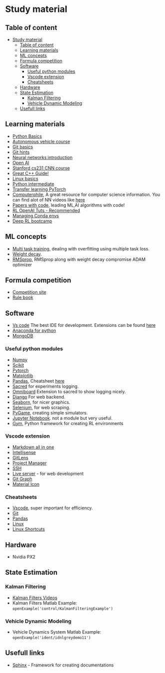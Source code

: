 # Study material

## Table of content

- [Study material](#study-material)
  - [Table of content](#table-of-content)
  - [Learning materials](#learning-materials)
  - [ML concepts](#ml-concepts)
  - [Formula competition](#formula-competition)
  - [Software](#software)
    - [Useful python modules](#useful-python-modules)
    - [Vscode extension](#vscode-extension)
    - [Cheatsheets](#cheatsheets)
  - [Hardware](#hardware)
  - [State Estimation](#state-estimation)
    - [Kalman Filtering](#kalman-filtering)
    - [Vehicle Dynamic Modeling](#vehicle-dynamic-modeling)
  - [Usefull links](#usefull-links)

## Learning materials

- [Python Basics](https://www.kaggle.com/learn/python)
- [Autonomous vehicle course](https://www.coursera.org/specializations/self-driving-cars) 
- [Git basics](https://git-scm.com/book/en/v1/Getting-Started-Git-Basics)
- [Git hints](https://rogerdudler.github.io/git-guide/)
- [Neural networks introduction](https://www.youtube.com/watch?v=aircAruvnKk&list=PLZHQObOWTQDNU6R1_67000Dx_ZCJB-3pi)
- [Open AI](https://openai.com/)
- [Stanford cs231 CNN course](https://www.youtube.com/watch?v=vT1JzLTH4G4&list=PL3FW7Lu3i5JvHM8ljYj-zLfQRF3EO8sYv&index=1)
- [Great C++ Guide!](https://www.youtube.com/watch?v=18c3MTX0PK0&list=PLlrATfBNZ98dudnM48yfGUldqGD0S4FFb)
- [Linux basics](https://maker.pro/linux/tutorial/basic-linux-commands-for-beginners)
- [Python intermediate](https://book.pythontips.com/en/latest/)
- [Transfer learning PyTorch](https://pytorch.org/tutorials/beginner/transfer_learning_tutorial.html)
- [Computerphile](https://www.youtube.com/channel/UC9-y-6csu5WGm29I7JiwpnA), A great resource for computer science information. You can find alot of NN videos like [here](https://www.youtube.com/watch?v=tlS5Y2vm02c&list=PLzH6n4zXuckquVnQ0KlMDxyT5YE-sA8Ps)
- [Papers with code](https://paperswithcode.com/), leading ML,AI algorithms with code!
- [RL OpenAI Tuts - Recommended](https://spinningup.openai.com/en/latest/)
- [Managing Conda envs](https://www.freecodecamp.org/news/why-you-need-python-environments-and-how-to-manage-them-with-conda-85f155f4353c/)
- [Deep RL bootcamp](https://sites.google.com/view/deep-rl-bootcamp/lectures)

## ML concepts

- [Multi task training](https://ruder.io/multi-task/), dealing with overfitting using multiple task loss.
- [Weight decay](https://becominghuman.ai/this-thing-called-weight-decay-a7cd4bcfccab).
- [RMSprop](https://towardsdatascience.com/understanding-rmsprop-faster-neural-network-learning-62e116fcf29a), RMSprop along with weight decay compromise ADAM optimizer

## Formula competition

- [Competition site](https://www.formulastudent.de/fsg/)
- [Rule book](FS-Rules_2020_V1.0.pdf)

## Software

- [Vs code](https://code.visualstudio.com/) The best IDE for development. Extensions can be found [here](##Vscode-extension)
- [Anaconda for python](https://www.anaconda.com/)
- [MongoDB](https://www.mongodb.com/)

### Useful python modules

- [Numpy](https://numpy.org/)
- [Scikit](https://scikit-learn.org/stable/)
- [Pytorch](https://pytorch.org/)
- [Matplotlib](https://matplotlib.org/)
- [Pandas](https://pandas.pydata.org/), Cheatsheet [here](#cheatsheets)
- [Sacred](https://github.com/IDSIA/sacred) for experiments logging.
- [Omniboard](https://github.com/vivekratnavel/omniboard) Extension to sacred to show logging nicely.
- [Django](https://www.djangoproject.com/) For web backend.
- [Seaborn](https://seaborn.pydata.org/), for nicer graphics.
- [Selenium](https://selenium-python.readthedocs.io), for web scraping.
- [PyGame](http://www.pygame.org/news.html), creating simple simulators.
- [Jupyter Notebook](https://jupyter.org/). not a module but very useful.
- [Gym](http://gym.openai.com/docs/), Python framework for creating RL environments

### Vscode extension

- [Markdown all in one](https://marketplace.visualstudio.com/items?itemName=yzhang.markdown-all-in-one)
- [Intellisense](https://marketplace.visualstudio.com/items?itemName=VisualStudioExptTeam.vscodeintellicode)
- [GitLens](https://marketplace.visualstudio.com/items?itemName=eamodio.gitlens)
- [Project Manager](https://marketplace.visualstudio.com/items?itemName=alefragnani.project-manager)
- [SSH](https://marketplace.visualstudio.com/items?itemName=ms-vscode-remote.remote-ssh)
- [Live server](https://marketplace.visualstudio.com/items?itemName=ritwickdey.LiveServer) - for web development
- [Git Graph](https://marketplace.visualstudio.com/items?itemName=mhutchie.git-graph)
- [Material Icon](https://marketplace.visualstudio.com/items?itemName=PKief.material-icon-theme)

### Cheatsheets

- [Vscode](https://code.visualstudio.com/shortcuts/keyboard-shortcuts-windows.pdf), super important for efficiency.
- [Git](atlassian-git-cheatsheet.pdf)
- [Pandas](https://pandas.pydata.org/Pandas_Cheat_Sheet.pdf)
- [Linux](https://www.linuxtrainingacademy.com/linux-commands-cheat-sheet/)
- [Linux Shortcuts](https://www.howtogeek.com/howto/41418/how-to-be-more-productive-in-ubuntu-using-keyboard-shortcuts/)

## Hardware
- Nvidia PX2

## State Estimation
### Kalman Filtering
- [Kalman Filters Videos](https://youtu.be/ul3u2yLPwU0)
- Kalman Filters Matlab Example: ``` openExample('control/KalmanFilteringExample') ```

### Vehicle Dynamic Modeling
- Vehicle Dynamics System Matlab Example: ```openExample('ident/idnlgreydemo11') ```

## Usefull links
- [Sphinx](http://www.sphinx-doc.org/en/master/index.html) - Framework for creating documentations